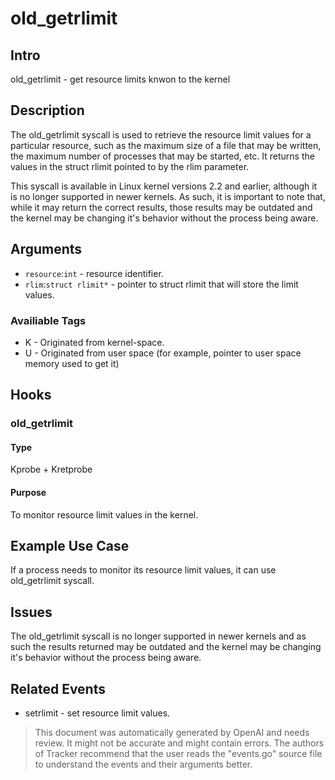 
# old_getrlimit

## Intro
old_getrlimit - get resource limits knwon to the kernel

## Description
The old_getrlimit syscall is used to retrieve the resource limit values for a particular resource, such as the maximum size of a file that may be written, the maximum number of processes that may be started, etc. It returns the values in the struct rlimit pointed to by the rlim parameter. 

This syscall is available in Linux kernel versions 2.2 and earlier, although it is no longer supported in newer kernels. As such, it is important to note that, while it may return the correct results, those results may be outdated and the kernel may be changing it's behavior without the process being aware.

## Arguments
* `resource`:`int` - resource identifier.
* `rlim`:`struct rlimit*` - pointer to struct rlimit that will store the limit values.

### Availiable Tags
* K - Originated from kernel-space.
* U - Originated from user space (for example, pointer to user space memory used to get it)

## Hooks
### old_getrlimit
#### Type
Kprobe + Kretprobe
#### Purpose
To monitor resource limit values in the kernel.

## Example Use Case
If a process needs to monitor its resource limit values, it can use old_getrlimit syscall. 

## Issues
The old_getrlimit syscall is no longer supported in newer kernels and as such the results returned may be outdated and the kernel may be changing it's behavior without the process being aware.

## Related Events
* setrlimit - set resource limit values.

> This document was automatically generated by OpenAI and needs review. It might
> not be accurate and might contain errors. The authors of Tracker recommend that
> the user reads the "events.go" source file to understand the events and their
> arguments better.
